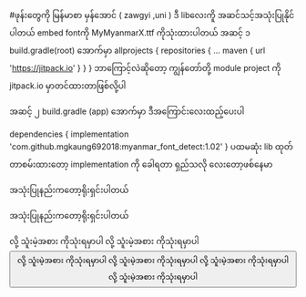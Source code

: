 #ဖုန်းတွေကို မြန်မာစာ မှန်အောင် ( zawgyi ,uni ) ဒီ libလေးကိူ အဆင်သင့်အသုံးပြုနိုင်ပါတယ်
embed fontကို MyMyanmarX.ttf ကိုသုံးထားပါတယ်
<block>
အဆင့် ၁
build.gradle(root) အောက်မှာ
allprojects {
		repositories {
			...
			maven { url 'https://jitpack.io' }
		}
	}
ဘာကြောင့်လဲဆိုတော့ ကျွန်တော်တို့ module project ကို jitpack.io မှာတင်ထားတာဖြစ်လို့ပါ

အဆင့် ၂
build.gradle (app)  အောက်မှာ ဒီအကြောင်းလေးထည့်ပေးပါ

dependencies {
	        implementation 'com.github.mgkaung692018:myanmar_font_detect:1.02'
	              }
ပထမဆုံး lib ထုတ်တာစမ်းထားတော့ implementation ကို ခေါရတာ ရှည်သလို လေးတော့ဖစ်နေမာ 
</block>


အသုံးပြုနည်းကတော့ရိုးရှင်းပါတယ်


အသုံးပြုနည်းကတော့ရိုးရှင်းပါတယ်

<block>
<TextView> လို့ သူံးမဲ့အစား <MMTextView> ကိုသုံးရမှာပါ 
<EditText>  လို့ သူံးမဲ့အစား <MMEditText> ကိုသုံးရမှာပါ 
<Button>  လို့ သူံးမဲ့အစား <MMButton> ကိုသုံးရမှာပါ 
<BottomNavigation>  လို့ သူံးမဲ့အစား <MMBottomNavigation> ကိုသုံးရမှာပါ 
<NavigationDrawer>   လို့ သူံးမဲ့အစား <MMNavigationDrawer> ကိုသုံးရမှာပါ 
<Progressbar>  လို့ သူံးမဲ့အစား <MMProgressbar> ကိုသုံးရမှာပါ 
<Dialog>  လို့ သူံးမဲ့အစား <MMDialog> ကိုသုံးရမှာပါ 
</block

